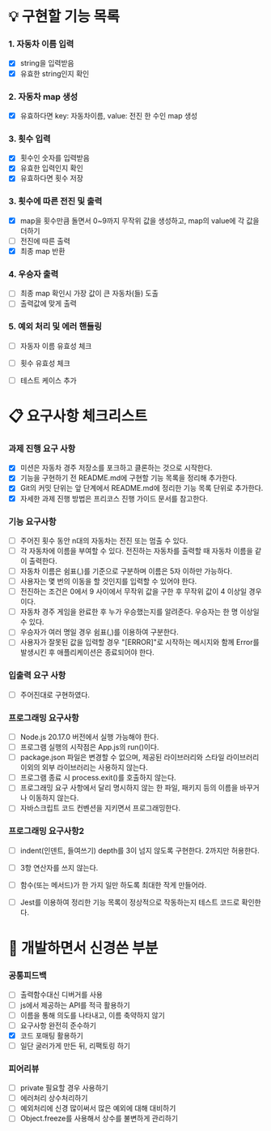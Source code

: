 # 💡 구현할 기능 목록
### 1. 자동차 이름 입력
- [x] string을 입력받음
- [x] 유효한 string인지 확인

### 2. 자동차 map 생성
- [x] 유효하다면 key: 자동차이름, value: 전진 한 수인 map 생성

### 3. 횟수 입력
- [x] 횟수인 숫자를 입력받음
- [x] 유효한 입력인지 확인
- [x] 유효하다면 횟수 저장

### 3. 횟수에 따른 전진 및 출력
- [x] map을 횟수만큼 돌면서 0~9까지 무작위 값을 생성하고, map의 value에 각 값을 더하기
- [ ] 전진에 따른 출력
- [x] 최종 map 반환

### 4. 우승자 출력
- [ ] 최종 map 확인시 가장 값이 큰 자동차(들) 도출
- [ ] 출력값에 맞게 출력

### 5. 예외 처리 및 에러 핸들링
- [ ] 자동자 이름 유효성 체크
- [ ] 횟수 유효성 체크
- [ ] 테스트 케이스 추가


# 📋 요구사항 체크리스트
### 과제 진행 요구 사항
- [x] 미션은 자동차 경주 저장소를 포크하고 클론하는 것으로 시작한다.
- [x] 기능을 구현하기 전 README.md에 구현할 기능 목록을 정리해 추가한다.
- [x] Git의 커밋 단위는 앞 단계에서 README.md에 정리한 기능 목록 단위로 추가한다.
- [x] 자세한 과제 진행 방법은 프리코스 진행 가이드 문서를 참고한다.

### 기능 요구사항
- [ ] 주어진 횟수 동안 n대의 자동차는 전진 또는 멈출 수 있다.
- [ ] 각 자동차에 이름을 부여할 수 있다. 전진하는 자동차를 출력할 때 자동차 이름을 같이 출력한다.
- [ ] 자동차 이름은 쉼표(,)를 기준으로 구분하며 이름은 5자 이하만 가능하다.
- [ ] 사용자는 몇 번의 이동을 할 것인지를 입력할 수 있어야 한다.
- [ ] 전진하는 조건은 0에서 9 사이에서 무작위 값을 구한 후 무작위 값이 4 이상일 경우이다.
- [ ] 자동차 경주 게임을 완료한 후 누가 우승했는지를 알려준다. 우승자는 한 명 이상일 수 있다.
- [ ] 우승자가 여러 명일 경우 쉼표(,)를 이용하여 구분한다.
- [ ] 사용자가 잘못된 값을 입력할 경우 "[ERROR]"로 시작하는 메시지와 함께 Error를 발생시킨 후 애플리케이션은 종료되어야 한다.

### 입출력 요구 사항
- [ ] 주어진대로 구현하였다.

### 프로그래밍 요구사항
- [ ] Node.js 20.17.0 버전에서 실행 가능해야 한다.
- [ ] 프로그램 실행의 시작점은 App.js의 run()이다.
- [ ] package.json 파일은 변경할 수 없으며, 제공된 라이브러리와 스타일 라이브러리 이외의 외부 라이브러리는 사용하지 않는다.
- [ ] 프로그램 종료 시 process.exit()를 호출하지 않는다.
- [ ] 프로그래밍 요구 사항에서 달리 명시하지 않는 한 파일, 패키지 등의 이름을 바꾸거나 이동하지 않는다.
- [ ] 자바스크립트 코드 컨벤션을 지키면서 프로그래밍한다.

### 프로그래밍 요구사항2
- [ ] indent(인덴트, 들여쓰기) depth를 3이 넘지 않도록 구현한다. 2까지만 허용한다.
- [ ] 3항 연산자를 쓰지 않는다.
- [ ] 함수(또는 메서드)가 한 가지 일만 하도록 최대한 작게 만들어라.
- [ ] Jest를 이용하여 정리한 기능 목록이 정상적으로 작동하는지 테스트 코드로 확인한다.


# 🤔 개발하면서 신경쓴 부분
### 공통피드백
- [ ] 출력함수대신 디버거를 사용
- [ ] js에서 제공하는 API를 적극 활용하기
- [ ] 이름을 통해 의도를 나타내고, 이름 축약하지 않기
- [ ] 요구사항 완전히 준수하기
- [x] 코드 포매팅 활용하기
- [ ] 일단 굴러가게 만든 뒤, 리팩토링 하기

### 피어리뷰
- [ ] private 필요할 경우 사용하기
- [ ] 에러처리 상수처리하기
- [ ] 예외처리에 신경 많이써서 많은 예외에 대해 대비하기
- [ ] Object.freeze를 사용해서 상수를 불변하게 관리하기
